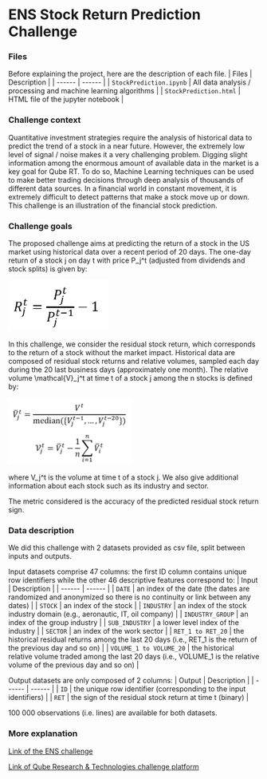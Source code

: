 # ENS Stock Return Prediction Challenge

### Files
Before explaining the project, here are the description of each file. 
| Files | Description |
| ------ | ------ |
| `StockPrediction.ipynb` | All data analysis / processing and machine learning algorithms |
| `StockPrediction.html` | HTML file of the jupyter notebook |

### Challenge context
Quantitative investment strategies require the analysis of historical data to predict the trend of a stock in a near future. However, the extremely low level of signal / noise makes it a very challenging problem. Digging slight information among the enormous amount of available data in the market is a key goal for Qube RT. To do so, Machine Learning techniques can be used to make better trading decisions through deep analysis of thousands of different data sources. In a financial world in constant movement, it is extremely difficult to detect patterns that make a stock move up or down. This challenge is an illustration of the financial stock prediction.

### Challenge goals
The proposed challenge aims at predicting the return of a stock in the US market using historical data over a recent period of 20 days. The one-day return of a stock j on day t with price P_j^t (adjusted from dividends and stock splits) is given by:

<img src="https://github.com/lbenbaccar/ENS-Challenge-Stock-Return-Prediction/blob/main/formula1.PNG" alt="formula1" width="200"/>

In this challenge, we consider the residual stock return, which corresponds to the return of a stock without the market impact. Historical data are composed of residual stock returns and relative volumes, sampled each day during the 20 last business days (approximately one month). The relative volume \mathcal{V}_j^t at time t of a stock j among the n stocks is defined by:

<img src="https://github.com/lbenbaccar/ENS-Challenge-Stock-Return-Prediction/blob/main/formula2.PNG" alt="formula2" width="250"/>

where V_j^t is the volume at time t of a stock j. We also give additional information about each stock such as its industry and sector.

The metric considered is the accuracy of the predicted residual stock return sign.

### Data description
We did this challenge with 2 datasets provided as csv file, split between inputs and outputs.

Input datasets comprise 47 columns: the first ID column contains unique row identifiers while the other 46 descriptive features correspond to:
| Input | Description |
| ------ | ------ |
| `DATE` | an index of the date (the dates are randomized and anonymized so there is no continuity or link between any dates) |
| `STOCK` | an index of the stock |
| `INDUSTRY` | an index of the stock industry domain (e.g., aeronautic, IT, oil company) |
| `INDUSTRY_GROUP` | an index of the group industry |
| `SUB_INDUSTRY` | a lower level index of the industry |
| `SECTOR` | an index of the work sector |
| `RET_1 to RET_20` | the historical residual returns among the last 20 days (i.e., RET_1 is the return of the previous day and so on) |
| `VOLUME_1 to VOLUME_20` | the historical relative volume traded among the last 20 days (i.e., VOLUME_1 is the relative volume of the previous day and so on) |

Output datasets are only composed of 2 columns:
| Output | Description |
| ------ | ------ |
| `ID` | the unique row identifier (corresponding to the input identifiers) |
| `RET` | the sign of the residual stock return at time t (binary) |

100 000 observations (i.e. lines) are available for both datasets.

### More explanation
[Link of the ENS challenge](https://challengedata.ens.fr/challenges/23)

[Link of Qube Research & Technologies challenge platform](https://challengedata.qube-rt.com/)
